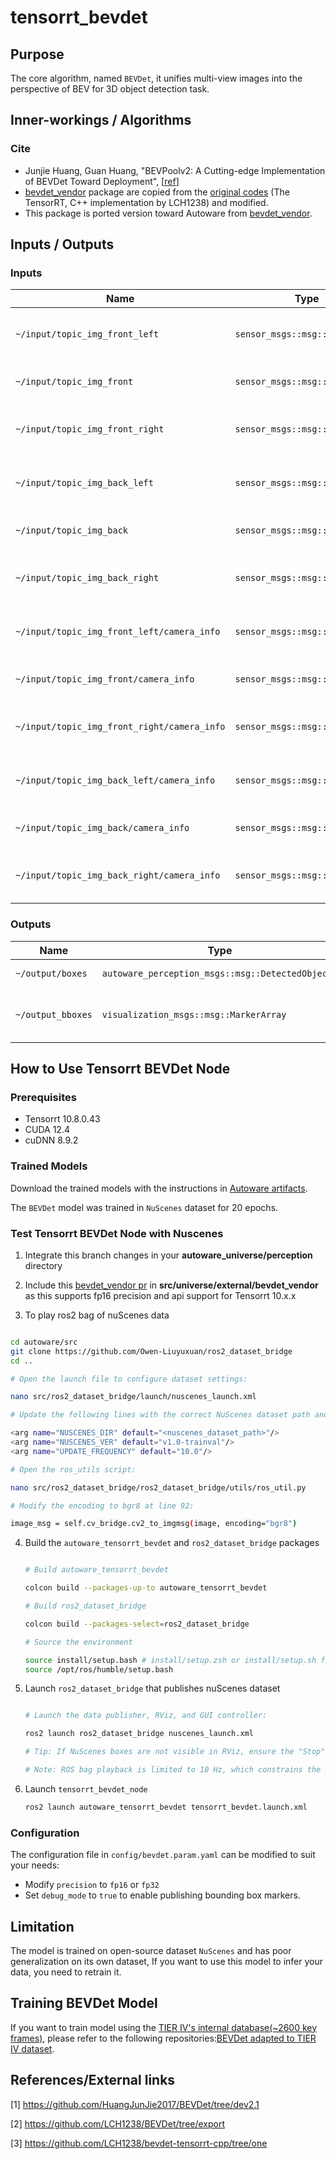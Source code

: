 # tensorrt_bevdet <!-- cspell: ignore bevdet -->

## Purpose

The core algorithm, named `BEVDet`, it unifies multi-view images into the perspective of BEV for 3D object detection task.

## Inner-workings / Algorithms

### Cite

<!-- cspell: ignore Junjie Huang, Guan Huang, BEVPoolv2 -->

- Junjie Huang, Guan Huang, "BEVPoolv2: A Cutting-edge Implementation of BEVDet Toward Deployment", [[ref](https://arxiv.org/pdf/2211.17111)]
- [bevdet_vendor](https://github.com/autowarefoundation/bevdet_vendor) package are copied from the [original codes](https://github.com/LCH1238/bevdet-tensorrt-cpp/tree/one) (The TensorRT, C++ implementation by LCH1238) and modified.
- This package is ported version toward Autoware from [bevdet_vendor](https://github.com/autowarefoundation/bevdet_vendor).

## Inputs / Outputs

### Inputs

| Name                                        | Type                           | Description                         |
| ------------------------------------------- | ------------------------------ | ----------------------------------- |
| `~/input/topic_img_front_left`              | `sensor_msgs::msg::Image`      | input front_left camera image       |
| `~/input/topic_img_front`                   | `sensor_msgs::msg::Image`      | input front camera image            |
| `~/input/topic_img_front_right`             | `sensor_msgs::msg::Image`      | input front_right camera image      |
| `~/input/topic_img_back_left`               | `sensor_msgs::msg::Image`      | input back_left camera image        |
| `~/input/topic_img_back`                    | `sensor_msgs::msg::Image`      | input back camera image             |
| `~/input/topic_img_back_right`              | `sensor_msgs::msg::Image`      | input back_right camera image       |
| `~/input/topic_img_front_left/camera_info`  | `sensor_msgs::msg::CameraInfo` | input front_left camera parameters  |
| `~/input/topic_img_front/camera_info`       | `sensor_msgs::msg::CameraInfo` | input front camera parameters       |
| `~/input/topic_img_front_right/camera_info` | `sensor_msgs::msg::CameraInfo` | input front_right camera parameters |
| `~/input/topic_img_back_left/camera_info`   | `sensor_msgs::msg::CameraInfo` | input back_left camera parameters   |
| `~/input/topic_img_back/camera_info`        | `sensor_msgs::msg::CameraInfo` | input back camera parameters        |
| `~/input/topic_img_back_right/camera_info`  | `sensor_msgs::msg::CameraInfo` | input back_right camera parameters  |

### Outputs

| Name              | Type                                             | Description                                 |
| ----------------- | ------------------------------------------------ | ------------------------------------------- |
| `~/output/boxes`  | `autoware_perception_msgs::msg::DetectedObjects` | detected objects                            |
| `~/output_bboxes` | `visualization_msgs::msg::MarkerArray`           | detected objects for nuScenes visualization |

## How to Use Tensorrt BEVDet Node

### Prerequisites

- Tensorrt 10.8.0.43
- CUDA 12.4
- cuDNN 8.9.2

### Trained Models

Download the trained models with the instructions in [Autoware artifacts](https://github.com/autowarefoundation/autoware/tree/main/ansible/roles/artifacts#readme).

The `BEVDet` model was trained in `NuScenes` dataset for 20 epochs.

### Test Tensorrt BEVDet Node with Nuscenes

1. Integrate this branch changes in your **autoware_universe/perception** directory

2. Include this [bevdet_vendor pr](https://github.com/autowarefoundation/bevdet_vendor/pull/1) in **src/universe/external/bevdet_vendor** as this supports fp16 precision and api support for Tensorrt 10.x.x

3. To play ros2 bag of nuScenes data
<!-- cspell: ignore trainval -->
   ```bash

   cd autoware/src
   git clone https://github.com/Owen-Liuyuxuan/ros2_dataset_bridge
   cd ..

   # Open the launch file to configure dataset settings:

   nano src/ros2_dataset_bridge/launch/nuscenes_launch.xml

   # Update the following lines with the correct NuScenes dataset path and set the publishing frequency to 10 Hz for optimal data streaming:

   <arg name="NUSCENES_DIR" default="<nuscenes_dataset_path>"/>
   <arg name="NUSCENES_VER" default="v1.0-trainval"/>
   <arg name="UPDATE_FREQUENCY" default="10.0"/>

   # Open the ros_utils script:

   nano src/ros2_dataset_bridge/ros2_dataset_bridge/utils/ros_util.py

   # Modify the encoding to bgr8 at line 92:

   image_msg = self.cv_bridge.cv2_to_imgmsg(image, encoding="bgr8")

   ```

4. Build the `autoware_tensorrt_bevdet` and `ros2_dataset_bridge` packages

   ```bash

   # Build autoware_tensorrt_bevdet

   colcon build --packages-up-to autoware_tensorrt_bevdet

   # Build ros2_dataset_bridge

   colcon build --packages-select=ros2_dataset_bridge

   # Source the environment

   source install/setup.bash # install/setup.zsh or install/setup.sh for your own need.
   source /opt/ros/humble/setup.bash

   ```

5. Launch `ros2_dataset_bridge` that publishes nuScenes dataset

   ```bash

   # Launch the data publisher, RViz, and GUI controller:

   ros2 launch ros2_dataset_bridge nuscenes_launch.xml

   # Tip: If NuScenes boxes are not visible in RViz, ensure the "Stop" checkbox in the GUI controller is unchecked, then click "OK".

   # Note: ROS bag playback is limited to 10 Hz, which constrains the BEVDet node to the same rate. However, based on callback execution time, BEVDet can run at up to 35 FPS with FP16 and 17 FPS with FP32.
   ```

6. Launch `tensorrt_bevdet_node`

   ```bash
   ros2 launch autoware_tensorrt_bevdet tensorrt_bevdet.launch.xml
   ```
   
### Configuration

The configuration file in `config/bevdet.param.yaml` can be modified to suit your needs:
- Modify `precision` to `fp16` or `fp32`
- Set `debug_mode` to `true` to enable publishing bounding box markers.

## Limitation

The model is trained on open-source dataset `NuScenes` and has poor generalization on its own dataset, If you want to use this model to infer your data, you need to retrain it.

## Training BEVDet Model

If you want to train model using the [TIER IV's internal database(~2600 key frames)](https://drive.google.com/file/d/1UaarK88HZu09sf7Ix-bEVl9zGNGFwTVL/view?usp=sharing), please refer to the following repositories:[BEVDet adapted to TIER IV dataset](https://github.com/cyn-liu/BEVDet/tree/train_export).

## References/External links

[1] <https://github.com/HuangJunJie2017/BEVDet/tree/dev2.1>

[2] <https://github.com/LCH1238/BEVDet/tree/export>

[3] <https://github.com/LCH1238/bevdet-tensorrt-cpp/tree/one>
